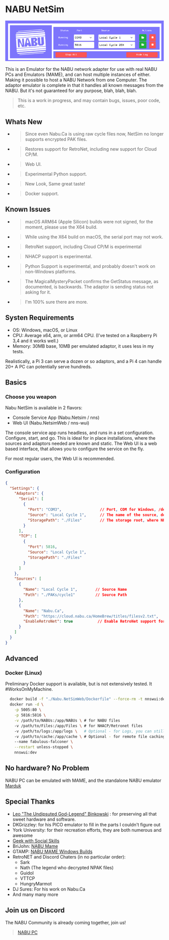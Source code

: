 ﻿# NABU NetSim

![NABU NetSim](./Assets/ui.png)

This is an Emulator for the NABU network adapter for use with real NABU PCs and Emulators (MAME),
and can host multiple instances of either. Making it possible to host a NABU Network from one
Computer. The adaptor emulator is complete in that it handles all known messages from the NABU.
But it's not guaranteed for any purpose, blah, blah, blah.

> This is a work in progress, and may contain bugs, issues, poor code, etc.

## Whats New

- > Since even Nabu.Ca is using raw cycle files now, NetSim no longer supports encrypted PAK files.
- > Restores support for RetroNet, including new support for Cloud CP/M.
- > Web UI.
- > Experimental Python support.
- > New Look, Same great taste!
- > Docker support.

## Known Issues

- > macOS ARM64 (Apple Silicon) builds were not signed, for the moment, please use the X64 build.
- > While using the X64 build on macOS, the serial port may not work.
- > RetroNet support, including Cloud CP/M is experimental
- > NHACP support is experimental.
- > Python Support is experimental, and probably doesn't work on non-Windows platforms.
- > The MagicalMysteryPacket confirms the GetStatus message, as documented, is backwards. The adaptor is sending status not asking for it.
- > I'm 100% sure there are more.

## Systen Requirements

- OS: Windows, macOS, or Linux
- CPU: Average x64, arm, or arm64 CPU. (I've tested on a Raspberry Pi 3,4 and it works well.)
- Memory: 30MB base, 10MB per emulated adaptor, it uses less in my tests.

Realistically, a Pi 3 can serve a dozen or so adaptors, and a Pi 4 can handle 20+
A PC can potentially serve hundreds.

## Basics

### Choose you weapon

Nabu NetSim is available in 2 flavors:

- Console Service App (Nabu.Netsim / nns)
- Web UI (Nabu.NetsimWeb / nns-wui)

The console service app runs headless, and runs in a set configuration. Configure, start, and go. This is ideal for in place installations, where the sources and adaptors needed are known and static. 
The Web UI is a web based interface, that allows you to configure the service on the fly.

For most regular users, the Web UI is recommended.

### Configuration

```json
{
  "Settings": {
    "Adaptors": {
      "Serial": [
        {
          "Port": "COM3",                 // Port, COM for Windows, /dev/... for Linux/macOS
          "Source": "Local Cycle 1",      // The name of the source, defined below
          "StoragePath": "./Files"        // The storage root, where NHACP/Retronet looks for files
        }
      ],
      "TCP": [
        {
          "Port": 5816,
          "Source": "Local Cycle 1",
          "StoragePath": "./Files" 
        }
      ]
    },
    "Sources": [
      {
        "Name": "Local Cycle 1",        // Source Name
        "Path": "./PAKs/cycle1"         // Source Path
      },
      {
        "Name": "Nabu.Ca",
        "Path": "https://cloud.nabu.ca/HomeBrew/titles/filesv2.txt",
        "EnableRetroNet": true           // Enable RetroNet support for this source
      }
    ]
  }
}
```

## Advanced

### Docker (Linux)

Preliminary Docker support is available, but is not extensively tested. It #WorksOnMyMachine.

```bash
  docker build -f "./Nabu.NetSimWeb/Dockerfile" --force-rm -t nnswui:dev .
  docker run -d \
    -p 5005:80 \
    -p 5816:5816 \
    -v /path/to/NABUs:/app/NABUs \ # for NABU files
    -v /path/to/Files:/app/Files \ # for NHACP/Retronet files
    -v /path/to/logs:/app/logs \   # Optional - for Logs, you can still view them in the container.
    -v /path/to/cache:/app/cache \ # Optional - for remote file caching.
    --name fabulous-falconer \
    --restart unless-stopped \
    nnswui:dev
```

## No hardware? No Problem

NABU PC can be emulated with MAME, and the standalone NABU emulator [Marduk](https://github.com/buricco/marduk)

## Special Thanks

- [Leo "The Undipsuted God-Legend" Binkowski](https://www.youtube.com/@leo.binkowski) : for preserving all that sweet hardware and software.
- DKGrizzley: for his PICO emulator to fill in the parts I couldn't figure out
- York University: for their recreation efforts, they are both numerous and awesome
- [Geek with Social Skills](https://www.youtube.com/@geekwithsocialskills)
- BriJohn: [NABU Mame](https://github.com/brijohn/mame/tree/nabupc_wip)
- GTAMP: [NABU MAME Windows Builds](https://gtamp.com/nabu)
- RetroNET and Discord Chaters (in no particular order):
  - Sark
  - Nath (The legend who decrypted NPAK files)
  - Guidol
  - VTTCP
  - HungryMarmot
- DJ Sures: For his work on Nabu.Ca
- And many many more

## Join us on Discord

The NABU Community is already coming together, join us!

> [NABU PC](https://discord.gg/NgxTXvND2A)
